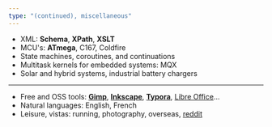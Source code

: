 ```yaml
---
type: "(continued), miscellaneous"
---
```


* XML: **Schema**, **XPath**, **XSLT**
* MCU's: **ATmega**, C167, Coldfire
* State machines, coroutines, and continuations
* Multitask kernels for embedded systems: MQX
* Solar and hybrid systems, industrial battery chargers

--------

* Free and OSS tools: **<a href="https://www.gimp.org" target="_blank">Gimp</a>**, **<a href="https://inkscape.org" target="_blank">Inkscape</a>**, **<a href="https://typora.io" target="_blank">Typora</a>**, <a href="https://www.libreoffice.org" target="_blank">Libre Office</a>...
* Natural languages: English, French
* Leisure, vistas: running, photography, overseas, <a href="https://www.reddit.com" target="_blank">reddit</a>
